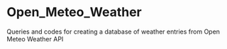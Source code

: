 # Open_Meteo_Weather
Queries and codes for creating a database of weather entries from Open Meteo Weather API
